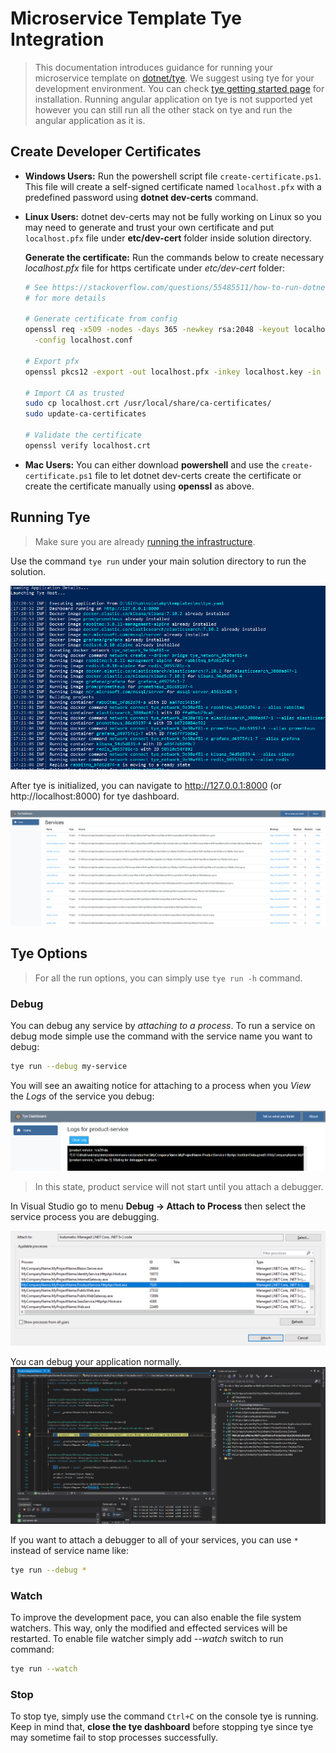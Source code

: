 # Microservice Template Tye Integration

> This documentation introduces guidance for running your microservice template on [dotnet/tye](https://github.com/dotnet/tye). We suggest using tye for your development environment. You can check [tye getting started page](https://github.com/dotnet/tye/blob/main/docs/getting_started.md) for installation. Running angular application on tye is not supported yet however you can still run all the other stack on tye and run the angular application as it is.

## **Create Developer Certificates** 
- **Windows Users:** Run the powershell script file `create-certificate.ps1`. This file will create a self-signed certificate named `localhost.pfx` with a predefined password using **dotnet dev-certs** command. 
- **Linux Users:** dotnet dev-certs may not be fully working on Linux so you may need to generate and trust your own certificate and put `localhost.pfx` file under **etc/dev-cert** folder inside solution directory.

  **Generate the certificate:** Run the commands below to create necessary *localhost.pfx* file for https certificate under *etc/dev-cert* folder:

  ```bash
  # See https://stackoverflow.com/questions/55485511/how-to-run-dotnet-dev-certs-https-trust
  # for more details

  # Generate certificate from config
  openssl req -x509 -nodes -days 365 -newkey rsa:2048 -keyout localhost.key -out localhost.crt \
    -config localhost.conf
  
  # Export pfx
  openssl pkcs12 -export -out localhost.pfx -inkey localhost.key -in localhost.crt -password pass:e8202f07-66e5-4619-be07-72ba76fde97f
  
  # Import CA as trusted
  sudo cp localhost.crt /usr/local/share/ca-certificates/
  sudo update-ca-certificates 
  
  # Validate the certificate
  openssl verify localhost.crt
  ```
  
- **Mac Users:** You can either download **powershell** and use the `create-certificate.ps1` file to let dotnet dev-certs create the certificate or create the certificate manually using **openssl** as above.

## Running Tye

> Make sure you are already [running the infrastructure](index.md#run-the-infrastructure).

Use the command `tye run` under your main solution directory to run the solution.

![tye-run](../../images/tye-run.png)

After tye is initialized, you can navigate to http://127.0.0.1:8000 (or http://localhost:8000) for tye dashboard.

<img src="../../images/tye-dashboard.png" alt="tye-dashboard"  />

## Tye Options

> For all the run options, you can simply use `tye run -h` command.

### Debug

You can debug any service by *attaching to a process*. To run a service on debug mode simple use the command with the service name you want to debug: 

```bash
tye run --debug my-service
```

You will see an awaiting notice for attaching to a process when you *View* the *Logs* of the service you debug:

![tye-debugger-attach](../../images/tye-debugger-attach.png)

> In this state, product service will not start until you attach a debugger.

In Visual Studio go to menu **Debug -> Attach to Process** then select the service process you are debugging.

![tye-vs-attach-debugger](../../images/tye-vs-attach-debugger.png)

You can debug your application normally.![image-20210402141429187](../../images/tye-debugging-vs.png)

If you want to attach a debugger to all of your services, you can use `*` instead of service name like:

```bash
tye run --debug *
```

### Watch

To improve the development pace, you can also enable the file system watchers. This way, only the modified and effected services will be restarted. To enable file watcher simply add *--watch*  switch to run command:

```bash
tye run --watch
```

### Stop

To stop tye, simply use the command `Ctrl+C` on the console tye is running. Keep in mind that, **close the tye dashboard** before stopping tye since tye may sometime fail to stop processes successfully.